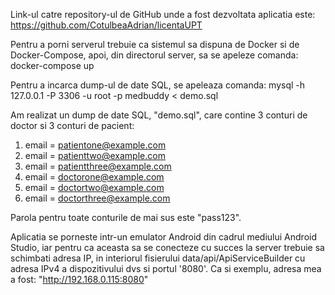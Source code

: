 Link-ul catre repository-ul de GitHub unde a fost dezvoltata aplicatia este:
https://github.com/CotulbeaAdrian/licentaUPT

Pentru a porni serverul trebuie ca sistemul sa dispuna de Docker si de Docker-Compose, apoi, din directorul server, sa se apeleze comanda: 
docker-compose up

Pentru a incarca dump-ul de date SQL, se apeleaza comanda:
mysql -h 127.0.0.1 -P 3306 -u root -p medbuddy < demo.sql

Am realizat un dump de date SQL, "demo.sql", care contine 3 conturi de doctor si 3 conturi de pacient:

1. email = patientone@example.com 
2. email = patienttwo@example.com
3. email = patientthree@example.com
4. email = doctorone@example.com 
5. email = doctortwo@example.com 
6. email = doctorthree@example.com 

Parola pentru toate conturile de mai sus este "pass123".


Aplicatia se porneste intr-un emulator Android din cadrul mediului Android Studio, iar pentru ca aceasta sa se conecteze cu succes la server trebuie sa schimbati adresa IP,
in interiorul fisierului data/api/ApiServiceBuilder cu adresa IPv4 a dispozitivului dvs si portul '8080'.
Ca si exemplu, adresa mea a fost: "http://192.168.0.115:8080"
